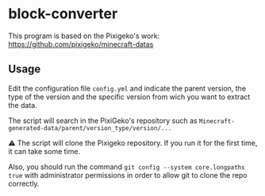 # block-converter

This program is based on the Pixigeko's work: https://github.com/pixigeko/minecraft-datas

## Usage

Edit the configuration file `config.yml` and indicate the parent version, the type of the version and the specific version from wich you want to extract the data.

The script will search in the PixiGeko's repository such as `Minecraft-generated-data/parent/version_type/version/...`

⚠️ The script will clone the Pixigeko repository. If you run it for the first time, it can take some time.

Also, you should run the command `git config --system core.longpaths true` with administrator permissions in order to allow git to clone the repo correctly.